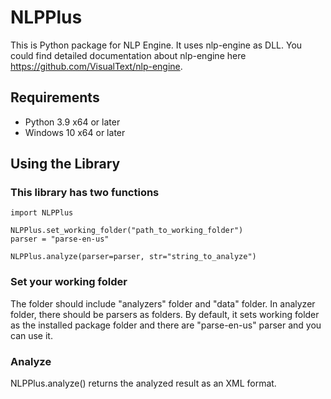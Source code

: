 # NLPPlus
This is Python package for NLP Engine. It uses nlp-engine as DLL. You could find detailed documentation about nlp-engine here https://github.com/VisualText/nlp-engine.

## Requirements 
* Python 3.9 x64 or later
* Windows 10 x64 or later

## Using the Library
### This library has two functions
```
import NLPPlus

NLPPlus.set_working_folder("path_to_working_folder")
parser = "parse-en-us"

NLPPlus.analyze(parser=parser, str="string_to_analyze")
```

### Set your working folder

The folder should include "analyzers" folder and "data" folder. In analyzer folder, there should be parsers as folders. By default, it sets working folder as the installed package folder and there are "parse-en-us" parser and you can use it.

### Analyze

NLPPlus.analyze() returns the analyzed result as an XML format.
